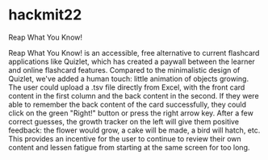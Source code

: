 # hackmit22
Reap What You Know!

Reap What You Know! is an accessible, free alternative to current flashcard applications like Quizlet, which has created a paywall between the learner and online flashcard features. Compared to the minimalistic design of Quizlet, we've added a human touch: little animation of objects growing. The user could upload a .tsv file directly from Excel, with the front card content in the first column and the back content in the second. If they were able to remember the back content of the card successfully, they could click on the green "Right!" button or press the right arrow key. After a few correct guesses, the growth tracker on the left will give them positive feedback: the flower would grow, a cake will be made, a bird will hatch, etc. This provides an incentive for the user to continue to review their own content and lessen fatigue from starting at the same screen for too long.
